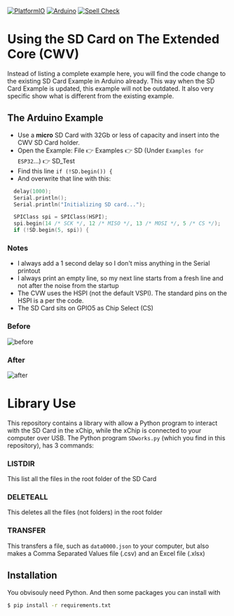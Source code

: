 [![PlatformIO](https://github.com/domino4com/SD/actions/workflows/platformio.yml/badge.svg)](https://github.com/domino4com/SD/actions/workflows/platformio.yml)
[![Arduino](https://github.com/domino4com/SD/actions/workflows/arduino.yml/badge.svg)](https://github.com/domino4com/SD/actions/workflows/arduino.yml)
[![Spell Check](https://github.com/domino4com/SD/actions/workflows/spell_check.yml/badge.svg)](https://github.com/domino4com/SD/actions/workflows/spell_check.yml)


# Using the SD Card on The Extended Core (CWV)
Instead of listing a complete example here, you will find the code change to the existing SD Card Example in Arduino already. This way when the SD Card Example is updated, this example will not be outdated. It also very specific show what is different from the existing example.

## The Arduino Example
- Use a **micro** SD Card with 32Gb or less of capacity and insert into the CWV SD Card holder.
- Open the Example: File :point_right: Examples :point_right: SD (Under `Examples for ESP32`...) :point_right: SD_Test
- Find this line `if (!SD.begin()) {`
- And overwrite that line with this:

```C
  delay(1000);
  Serial.println();
  Serial.println("Initializing SD card...");

  SPIClass spi = SPIClass(HSPI);
  spi.begin(14 /* SCK */, 12 /* MISO */, 13 /* MOSI */, 5 /* CS */);
  if (!SD.begin(5, spi)) { 
```
### Notes
- I always add a 1 second delay so I don't miss anything in the Serial printout
- I always print an empty line, so my next line starts from a fresh line and not after the noise from the startup
- The CVW uses the HSPI (not the default VSPI). The standard pins on the HSPI is a per the code.
- The SD Card sits on GPIO5 as Chip Select (CS)

### Before
![before](assets/before.png)

### After
![after](assets/after.png)

# Library Use
This repository contains a library with allow a Python program to interact with the SD Card in the xChip, while the xChip is connected to your computer over USB.
The Python program `SDworks.py` (which you find in this repository), has 3 commands:

### LISTDIR
This list all the files in the root folder of the SD Card

### DELETEALL
This deletes all the files (not folders) in the root folder

### TRANSFER
This transfers a file, such as `data0000.json` to your computer, but also makes a Comma Separated Values file (.csv) and an Excel file (.xlsx)

## Installation
You obvisouly need Python. And then some packages you can install with 
```bash
$ pip install -r requirements.txt
```

